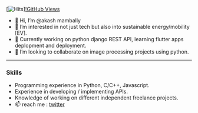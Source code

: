 
[![Hits](https://hits.seeyoufarm.com/api/count/incr/badge.svg?url=https%3A%2F%2Fgithub.com%2Fakaspringfield%2Fhit-counter&count_bg=%2379C83D&title_bg=%23555555&icon=&icon_color=%23E7E7E7&title=HITS&edge_flat=true)][!GitHub Views](https://komarev.com/ghpvc/?username=akashspringfeild&color=FAC151)


-    👋 Hi, I’m @akash mambally
- 👀 I’m interested in not just tech but also into sustainable energy/mobility [EV].
- 🌱 Currently working on python django REST API, learning flutter apps deplopment and deployment.
- 💞️ I’m looking to collaborate on image processing projects using python.

----
### Skills
- Programming experience in  Python, C/C++, Javascript.
- Experience in developing / implementing APIs.
- Knowledge of working on different independent freelance projects.
- 📫 reach me : [twitter](https://twitter.com/akash_tvm)
<!---
akaspringfield/akaspringfield is a ✨ special ✨ repository because its `README.md` (this file) appears on your GitHub profile.
You can click the Preview link to take a look at your changes.
--->                                  
                                        
                                          
